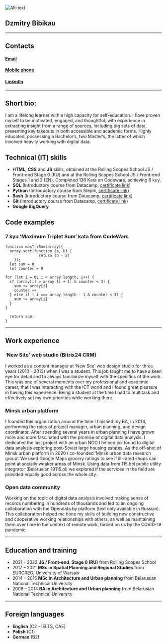 ![Alt-text](https://sun9-51.userapi.com/impf/hgC6tJejJxdj5CWfrShvwRFXAKUpoAAhhUHMNQ/Xr8UmuP97N4.jpg?size=227x275&quality=95&sign=0907269f52c110018d52a1a9069ba32e&type=album)
## **Dzmitry Bibikau**
***
## Contacts
#### **[Email](mailto:dmitry.bibikov@gmail.com)**
#### **[Mobile phone](tel:+48-698-591-\**)**
#### **[LinkedIn](https://www.linkedin.com/in/dzmitry-bibikau-46859686/)**
***
## Short bio:
I am a lifelong learner with a high capacity for self-education. I have proven myself to be motivated, engaged, and thoughtful, with experience in extracting insight from a range of sources, including big sets of data, presenting key takeouts in both accessible and academic forms. Highly educated, possessing a Bachelor’s, two Master’s, the latter of which involved heavily working with digital data.

## Technical (IT) skills
+ **HTML**, **CSS** and **JS** skills, obtained at the Rolling Scopes School JS / Front-end Stage 0 (RU) and at the Rolling Scopes School JS / Front-end Stages 1 and 2 (EN). Completed 136 Kata on Codewars, achieving 6 kuy.
+ **SQL** (Introductory course from Datacamp, [certificate link](https://www.datacamp.com/statement-of-accomplishment/course/ff06b0af475d1e8358ef049165bec7043778a099))
+ **Python** (Introductory course from Stepik, [certificate link](https://stepik.org/cert/1027555))
+ **Bash** (Introductory course from Datacamp, [certificate link](https://www.datacamp.com/statement-of-accomplishment/course/ba0db75f898f46bed022907060a131ff4f6f003a))
+ **Git** (Introductory course from Datacamp, [certificate link](https://www.datacamp.com/statement-of-accomplishment/course/c2f79f4066f44b883115b0f5ea6e998ae26ff150))
+ **Google BigQuery**

## Code examples
### 7 kyu ‘Maximum Triplet Sum’ kata from CodeWars

```
function maxTriSum(array){
  array.sort(function (a, b) {
               return (b - a)
    });
  let sum = 0
  let counter = 0

for (let i = 0; i < array.length; i++) {
  if (array[i] > array [i + 1] & counter < 3) {
    sum += array[i]
    counter ++
  } else if ( i === array.length - 1 & counter < 3) {
    sum += array[i]
  }
}

  return sum;
}
```

***

## Work experience
### ‘New Site’ web studio (Bitrix24 CRM)
I worked as a content manager at ‘New Site’ web design studio for three years (2010 - 2013) when I was a student. This job taught me to have a keen eye for detail and to always familiarize myself with the specifics of the work. This was one of several moments over my professional and academic career, that I was interacting with the ICT world and I found great pleasure in having this experience. Being a student at the time I had to multitask and effectively set my own priorities while working there.

### Minsk urban platform
I founded this organization around the time I finished my BA, in 2014, performing the roles of project manager, urban planning, and design coordinator. After spending several years in urban planning I have grown more and more fascinated with the promise of digital data analysis. I dedicated the last project with an urban NGO I helped co-found to digital data analysis exploring post-Soviet large housing estates.
As the off-shot of Minsk urban platform in 2020 I co-founded ‘Minsk urban data research group’. We used Google Maps grocery ratings to see if ill-rated shops can point at socially weaker areas of Minsk. Using data from 115.bel public utility integrator (Belarusian 19115.pl) we explored if the services in the field are provided equally good across the whole city.

### Open data community
Working on the topic of digital data analysis involved making sense of records numbering in hundreds of thousands and led to an ongoing collaboration with the Opendata.by platform (text only available in Russian). This collaboration helped me hone my skills of building new constructive and cooperative working relationships with others, as well as maintaining them over time in the context of remote work, forced on us by the COVID-19 pandemic.

***
## Education and training
+ 2021 - 2022 **JS / Front-end. Stage 0 (RU)** from Rolling Scopes School
+ 2017 – 2021 **MSc in Spatial Planning and Regional Studies** from EUROREG, University of Warsaw
+ 2014 – 2015 **MSc in Architecture and Urban planning** from Belarusian National Technical University
+ 2008 – 2014 **BA in Architecture and Urban planning** from Belarusian National Technical University

***
## Foreign languages
+ **English** (C2 - IELTS, CAE)
+ **Polish** (C1)
+ **German** (B2)
